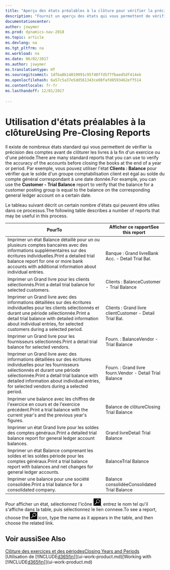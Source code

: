 ```yaml
---
title: "Aperçu des états préalables à la clôture pour vérifier la précision de compte"
description: "Fournit un aperçu des états qui vous permettent de vérifier la précision des comptes avant de clôturer les livres à la fin d'un exercice ou d'une période."
documentationcenter: 
author: jswymer
ms.prod: dynamics-nav-2018
ms.topic: article
ms.devlang: na
ms.tgt_pltfrm: na
ms.workload: na
ms.date: 06/02/2017
ms.author: jswymer
ms.translationtype: HT
ms.sourcegitcommit: 1dfba8b14019991c95f40ffd5f7fbaed5df414eb
ms.openlocfilehash: 6a57c5a37e5dd561343ce08fafd8593462eff514
ms.contentlocale: fr-fr
ms.lasthandoff: 12/01/2017

---
```

# <a name="using-pre-closing-reports"></a><span data-ttu-id="1e921-103">Utilisation d'états préalables à la clôture</span><span class="sxs-lookup"><span data-stu-id="1e921-103">Using Pre-Closing Reports</span></span>
<span data-ttu-id="1e921-104">Il existe de nombreux états standard qui vous permettent de vérifier la précision des comptes avant de clôturer les livres à la fin d'un exercice ou d'une période.</span><span class="sxs-lookup"><span data-stu-id="1e921-104">There are many standard reports that you can use to verify the accuracy of the accounts before closing the books at the end of a year or period.</span></span> <span data-ttu-id="1e921-105">Par exemple, vous pouvez utiliser l'état **Clients : Balance** pour vérifier que le solde d'un groupe comptabilisation client est égal au solde du compte général correspondant à une date donnée.</span><span class="sxs-lookup"><span data-stu-id="1e921-105">For example, you can use the **Customer - Trial Balance** report to verify that the balance for a customer posting group is equal to the balance on the corresponding general ledger account on a certain date.</span></span>

<span data-ttu-id="1e921-106">Le tableau suivant décrit un certain nombre d'états qui peuvent être utiles dans ce processus.</span><span class="sxs-lookup"><span data-stu-id="1e921-106">The following table describes a number of reports that may be useful in this process.</span></span>

| <span data-ttu-id="1e921-107">Pour</span><span class="sxs-lookup"><span data-stu-id="1e921-107">To</span></span> | <span data-ttu-id="1e921-108">Afficher ce rapport</span><span class="sxs-lookup"><span data-stu-id="1e921-108">See this report</span></span> |
| --- | --- |
| <span data-ttu-id="1e921-109">Imprimer un état Balance détaillé pour un ou plusieurs comptes bancaires avec des informations supplémentaires sur des écritures individuelles.</span><span class="sxs-lookup"><span data-stu-id="1e921-109">Print a detailed trial balance report for one or more bank accounts with additional information about individual entries.</span></span> |<span data-ttu-id="1e921-110">Banque : Grand livre</span><span class="sxs-lookup"><span data-stu-id="1e921-110">Bank Acc. - Detail Trial Bal.</span></span> |
| <span data-ttu-id="1e921-111">Imprimer un Grand livre pour les clients sélectionnés.</span><span class="sxs-lookup"><span data-stu-id="1e921-111">Print a detail trial balance for selected customers.</span></span> |<span data-ttu-id="1e921-112">Clients : Balance</span><span class="sxs-lookup"><span data-stu-id="1e921-112">Customer - Trial Balance</span></span> |
| <span data-ttu-id="1e921-113">Imprimer un Grand livre avec des informations détaillées sur des écritures individuelles pour les clients sélectionnés et durant une période sélectionnée.</span><span class="sxs-lookup"><span data-stu-id="1e921-113">Print a detail trial balance with detailed information about individual entries, for selected customers during a selected period.</span></span> |<span data-ttu-id="1e921-114">Clients : Grand livre client</span><span class="sxs-lookup"><span data-stu-id="1e921-114">Customer - Detail Trial Bal.</span></span> |
| <span data-ttu-id="1e921-115">Imprimer un Grand livre pour les fournisseurs sélectionnés.</span><span class="sxs-lookup"><span data-stu-id="1e921-115">Print a detail trial balance for selected vendors.</span></span> |<span data-ttu-id="1e921-116">Fourn. : Balance</span><span class="sxs-lookup"><span data-stu-id="1e921-116">Vendor - Trial Balance</span></span> |
| <span data-ttu-id="1e921-117">Imprimer un Grand livre avec des informations détaillées sur des écritures individuelles pour les fournisseurs sélectionnés et durant une période sélectionnée.</span><span class="sxs-lookup"><span data-stu-id="1e921-117">Print a detail trial balance with detailed information about individual entries, for selected vendors during a selected period.</span></span> |<span data-ttu-id="1e921-118">Fourn. : Grand livre fourn.</span><span class="sxs-lookup"><span data-stu-id="1e921-118">Vendor - Detail Trial Balance</span></span> |
| <span data-ttu-id="1e921-119">Imprimer une balance avec les chiffres de l'exercice en cours et de l'exercice précédent.</span><span class="sxs-lookup"><span data-stu-id="1e921-119">Print a trial balance with the current year's and the previous year's figures.</span></span> |<span data-ttu-id="1e921-120">Balance de clôture</span><span class="sxs-lookup"><span data-stu-id="1e921-120">Closing Trial Balance</span></span> |
| <span data-ttu-id="1e921-121">Imprimer un état Grand livre pour les soldes des comptes généraux.</span><span class="sxs-lookup"><span data-stu-id="1e921-121">Print a detailed trial balance report for general ledger account balances.</span></span> |<span data-ttu-id="1e921-122">Grand livre</span><span class="sxs-lookup"><span data-stu-id="1e921-122">Detail Trial Balance</span></span> |
| <span data-ttu-id="1e921-123">Imprimer un état Balance comprenant les soldes et les soldes période pour les comptes généraux.</span><span class="sxs-lookup"><span data-stu-id="1e921-123">Print a trial balance report with balances and net changes for general ledger accounts.</span></span> |<span data-ttu-id="1e921-124">Balance</span><span class="sxs-lookup"><span data-stu-id="1e921-124">Trial Balance</span></span> |
| <span data-ttu-id="1e921-125">Imprimer une balance pour une société consolidée.</span><span class="sxs-lookup"><span data-stu-id="1e921-125">Print a trial balance for a consolidated company.</span></span> |<span data-ttu-id="1e921-126">Balance consolidée</span><span class="sxs-lookup"><span data-stu-id="1e921-126">Consolidated Trial Balance</span></span> |

<span data-ttu-id="1e921-127">Pour afficher un état, sélectionnez l'icône ![Page ou état pour la recherche](media/ui-search/search_small.png "Page ou état pour la recherche"), entrez le nom tel qu'il s'affiche dans la table, puis sélectionnez le lien connexe.</span><span class="sxs-lookup"><span data-stu-id="1e921-127">To see a report, choose the ![Search for Page or Report](media/ui-search/search_small.png "Search for Page or Report icon") icon, type the name as it appears in the table, and then choose the related link.</span></span>

## <a name="see-also"></a><span data-ttu-id="1e921-128">Voir aussi</span><span class="sxs-lookup"><span data-stu-id="1e921-128">See Also</span></span>
[<span data-ttu-id="1e921-129">Clôture des exercices et des périodes</span><span class="sxs-lookup"><span data-stu-id="1e921-129">Closing Years and Periods</span></span>](year-close-years-periods.md)  
<span data-ttu-id="1e921-130">[Utilisation de [!INCLUDE[d365fin](includes/d365fin_md.md)]](ui-work-product.md)</span><span class="sxs-lookup"><span data-stu-id="1e921-130">[Working with [!INCLUDE[d365fin](includes/d365fin_md.md)]](ui-work-product.md)</span></span>


